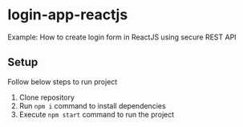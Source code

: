 # login-app-reactjs
Example: How to create login form in ReactJS using secure REST API



## Setup
Follow below steps to run project

1. Clone repository
2. Run `npm i` command to install dependencies
3. Execute `npm start` command to run the project


